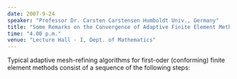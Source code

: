 ```yaml
---
date: 2007-9-24
speaker: "Professor Dr. Carsten Carstensen Humboldt Univ., Germany"
title: "Some Remarks on the Convergence of Adaptive Finite Element Methods"
time: "4.00 p.m."
venue: "Lecture Hall - I, Dept. of Mathematics"
---
```

Typical adaptive mesh-refining algorithms for first-oder 
(conforming) finite element methods consist of a sequence of the following 
steps:
